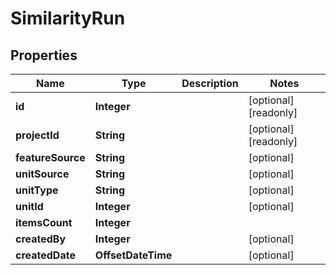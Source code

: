 

# SimilarityRun


## Properties

| Name | Type | Description | Notes |
|------------ | ------------- | ------------- | -------------|
|**id** | **Integer** |  |  [optional] [readonly] |
|**projectId** | **String** |  |  [optional] [readonly] |
|**featureSource** | **String** |  |  [optional] |
|**unitSource** | **String** |  |  [optional] |
|**unitType** | **String** |  |  [optional] |
|**unitId** | **Integer** |  |  [optional] |
|**itemsCount** | **Integer** |  |  |
|**createdBy** | **Integer** |  |  [optional] |
|**createdDate** | **OffsetDateTime** |  |  [optional] |



